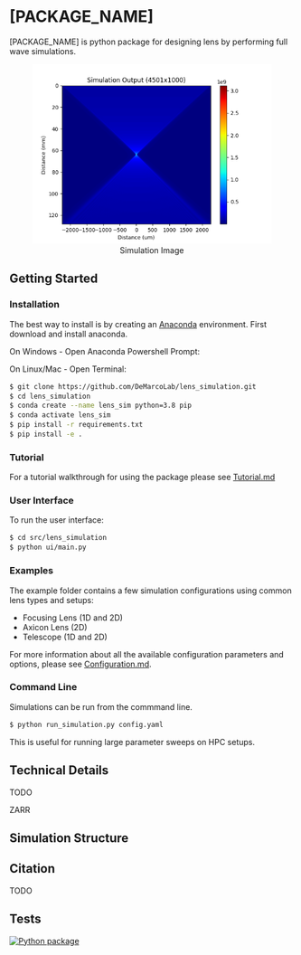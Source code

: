 # [PACKAGE_NAME]
 [PACKAGE_NAME] is python package for designing lens by performing full wave simulations.

<figure>
  <img
  src="doc/img/sim.png"
  alt="Simulation Image">
  <figcaption style="text-align:center">Simulation Image</figcaption>
</figure>

## Getting Started


### Installation

The best way to install is by creating an [Anaconda](https://docs.conda.io/projects/conda/en/latest/user-guide/getting-started.html) environment. First download and install anaconda.

On Windows - Open Anaconda Powershell Prompt:

On Linux/Mac - Open Terminal:

``` bash
$ git clone https://github.com/DeMarcoLab/lens_simulation.git
$ cd lens_simulation
$ conda create --name lens_sim python=3.8 pip
$ conda activate lens_sim
$ pip install -r requirements.txt
$ pip install -e .

```

### Tutorial
For a tutorial walkthrough for using the package please see [Tutorial.md](TUTORIAL.md)


### User Interface

To run the user interface:
```bash
$ cd src/lens_simulation
$ python ui/main.py
```

### Examples
The example folder contains a few simulation configurations using common lens types and setups:
 - Focusing Lens (1D and 2D)
 - Axicon Lens (2D)
 - Telescope (1D and 2D)

For more information about all the available configuration parameters and options, please see [Configuration.md](Configuration.md).


### Command Line

Simulations can be run from the commmand line.
```bash
$ python run_simulation.py config.yaml
```
This is useful for running large parameter sweeps on HPC setups.



## Technical Details

TODO

ZARR


## Simulation Structure








## Citation
TODO

## Tests
[![Python package](https://github.com/DeMarcoLab/lens_simulation/actions/workflows/python-package.yml/badge.svg)](https://github.com/DeMarcoLab/lens_simulation/actions/workflows/python-package.yml)